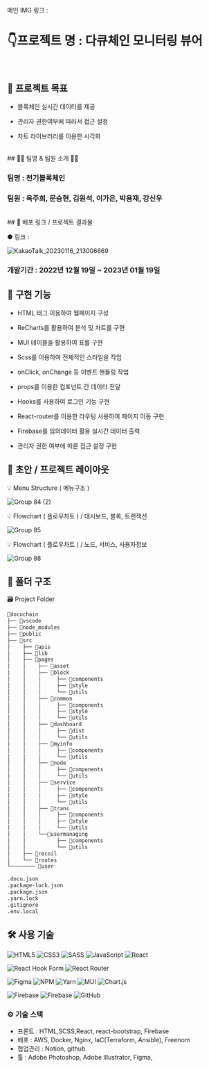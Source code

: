 메인 IMG
링크 :

# 👇프로젝트 명 : 다큐체인 모니터링 뷰어
<br />

## 📌 프로젝트 목표

- 블록체인 실시간 데이터를 제공 <br>

- 관리자 권한여부에 따라서 접근 설정

- 차트 라이브러리를 이용한 시각화


<br />
## 👩‍💻 팀명 & 팀원 소개 👨‍💻

### 팀명 : 천기블록체인

### 팀원 : 옥주희, 문승현, 김원석, 이가은, 박용재, 강신우


<br />
## 🔗 배포 링크 / 프로젝트 결과물

● 링크 :

![KakaoTalk_20230116_213006669](https://user-images.githubusercontent.com/47172522/212785102-ee4ac283-a701-4412-bf56-c77df9ce2b92.gif)

### 개발기간 : 2022년 12월 19일 ~ 2023년 01월 19일



## 📌 구현 기능

- HTML 태그 이용하여 웹페이지 구성

- ReCharts를 활용하여 분석 및 차트를 구현
- MUI 테이블을 활용하여 표를 구현
- Scss를 이용하여 전체적인 스타일을 작업
- onClick, onChange 등 이벤트 핸들링 작업
- props를 이용한 컴포넌트 간 데이터 전달
- Hooks를 사용하여 로그인 기능 구현
- React-router를 이용한 라우팅 사용하여 페이지 이동 구현
- Firebase를 임의데이터 활용 실시간 데이터 출력
- 관리자 권한 여부에 따른 접근 설정 구현



## 📑 초안 / 프로젝트 레이아웃

💡 Menu Structure ( 메뉴구조 )

![Group 84 (2)](https://user-images.githubusercontent.com/47172522/212784521-92486105-86b2-4d1b-acee-88eccb3025e0.jpg)

💡 Flowchart ( 플로우차트 ) / 대시보드, 블록, 트랜잭션

![Group 85](https://user-images.githubusercontent.com/47172522/212784787-b66d87c3-afb9-42f0-b9c7-9e24b593a438.jpg)

💡 Flowchart ( 플로우차트 ) / 노드, 서비스, 사용자정보

![Group 88](https://user-images.githubusercontent.com/47172522/212784984-51a556fd-db29-4f57-935a-b1a3dc992f3f.jpg)



## 📁 폴더 구조

🗃 Project Folder

```bash
📁docuchain
├── 📁vscode
├── 📁node_modules
├── 📁public
├── 📁src
│    ├── 📁apis
│    ├── 📁lib
│    ├── 📁pages
│    │    ├── 📁asset
│    │    ├── 📁block
│    │    │     ├── 📁components
│    │    │     ├── 📁style
│    │    │     └── 📁utils
│    │    ├── 📁common
│    │    │     ├── 📁components
│    │    │     ├── 📁style
│    │    │     └── 📁utils
│    │    ├── 📁dashboard
│    │    │     ├── 📁dist
│    │    │     └── 📁utils
│    │    ├── 📁myinfo
│    │    │     ├── 📁components
│    │    │     └── 📁utils
│    │    ├── 📁node
│    │    │     ├── 📁components
│    │    │     └── 📁utils
│    │    ├── 📁service
│    │    │     ├── 📁components
│    │    │     ├── 📁style
│    │    │     └── 📁utils
│    │    ├── 📁trans
│    │    │     ├── 📁components
│    │    │     ├── 📁style
│    │    │     └── 📁utils
│    │    └──📁usermanaging
│    │          ├── 📁components
│    │          └── 📁utils
│    ├── 📁recoil
│    └── 📁routes
└──────── 📁user

.docu.json
.package-lock.json
.package.json
.yarn.lock
.gitignore
.env.local
```


## 🛠 사용 기술

![HTML5](https://img.shields.io/badge/html5-%23E34F26.svg?style=for-the-badge&logo=html5&logoColor=white)
![CSS3](https://img.shields.io/badge/css3-%231572B6.svg?style=for-the-badge&logo=css3&logoColor=white)
![SASS](https://img.shields.io/badge/SASS-hotpink.svg?style=for-the-badge&logo=SASS&logoColor=white)
![JavaScript](https://img.shields.io/badge/javascript-%23323330.svg?style=for-the-badge&logo=javascript&logoColor=%23F7DF1E)
![React](https://img.shields.io/badge/react-%2320232a.svg?style=for-the-badge&logo=react&logoColor=%2361DAFB)

![React Hook Form](https://img.shields.io/badge/React%20Hook%20Form-%23EC5990.svg?style=for-the-badge&logo=reacthookform&logoColor=white)
![React Router](https://img.shields.io/badge/React_Router-CA4245?style=for-the-badge&logo=react-router&logoColor=white)

![Figma](https://img.shields.io/badge/figma-%23F24E1E.svg?style=for-the-badge&logo=figma&logoColor=white)
![NPM](https://img.shields.io/badge/NPM-%23000000.svg?style=for-the-badge&logo=npm&logoColor=white)
![Yarn](https://img.shields.io/badge/yarn-%232C8EBB.svg?style=for-the-badge&logo=yarn&logoColor=white)
![MUI](https://img.shields.io/badge/MUI-%230081CB.svg?style=for-the-badge&logo=mui&logoColor=white)
![Chart.js](https://img.shields.io/badge/chart.js-F5788D.svg?style=for-the-badge&logo=chart.js&logoColor=white)

![Firebase](https://img.shields.io/badge/Firebase-039BE5?style=for-the-badge&logo=Firebase&logoColor=white)
![Firebase](https://img.shields.io/badge/firebase-%23039BE5.svg?style=for-the-badge&logo=firebase)
![GitHub](https://img.shields.io/badge/github-%23121011.svg?style=for-the-badge&logo=github&logoColor=white)

### ⚙ 기술 스택

- 프론트 : HTML,SCSS,React, react-bootstrap, Firebase
- 배포 : AWS, Docker, Nginx, IaC(Terraform, Ansible), Freenom
- 협업관리 : Notion, github
- 툴 : Adobe Photoshop, Adobe Illustrator, Figma,

